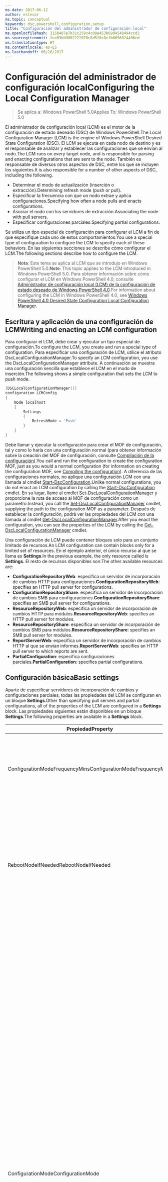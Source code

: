 ```yaml
---
ms.date: 2017-06-12
author: eslesar
ms.topic: conceptual
keywords: dsc,powershell,configuration,setup
title: "Configuración del administrador de configuración local"
ms.openlocfilehash: 315b487e7b31c259c4c08e453b69d4548494ccd2
ms.sourcegitcommit: fee03bb9802222078c8d5f6c8efb0698024406ed
ms.translationtype: HT
ms.contentlocale: es-ES
ms.lasthandoff: 06/26/2017
---
```

# <a name="configuring-the-local-configuration-manager"></a><span data-ttu-id="190e9-103">Configuración del administrador de configuración local</span><span class="sxs-lookup"><span data-stu-id="190e9-103">Configuring the Local Configuration Manager</span></span>

> <span data-ttu-id="190e9-104">Se aplica a: Windows PowerShell 5.0</span><span class="sxs-lookup"><span data-stu-id="190e9-104">Applies To: Windows PowerShell 5.0</span></span>

<span data-ttu-id="190e9-105">El administrador de configuración local (LCM) es el motor de la configuración de estado deseado (DSC) de Windows PowerShell.</span><span class="sxs-lookup"><span data-stu-id="190e9-105">The Local Configuration Manager (LCM) is the engine of Windows PowerShell Desired State Configuration (DSC).</span></span> <span data-ttu-id="190e9-106">El LCM se ejecuta en cada nodo de destino y es el responsable de analizar y establecer las configuraciones que se envían al nodo.</span><span class="sxs-lookup"><span data-stu-id="190e9-106">The LCM runs on every target node, and is responsible for parsing and enacting configurations that are sent to the node.</span></span> <span data-ttu-id="190e9-107">También es responsable de diversos otros aspectos de DSC, entre los que se incluyen los siguientes.</span><span class="sxs-lookup"><span data-stu-id="190e9-107">It is also responsible for a number of other aspects of DSC, including the following.</span></span>

* <span data-ttu-id="190e9-108">Determinar el modo de actualización (inserción o extracción).</span><span class="sxs-lookup"><span data-stu-id="190e9-108">Determining refresh mode (push or pull).</span></span>
* <span data-ttu-id="190e9-109">Especificar la frecuencia con que un nodo extrae y aplica configuraciones.</span><span class="sxs-lookup"><span data-stu-id="190e9-109">Specifying how often a node pulls and enacts configurations.</span></span>
* <span data-ttu-id="190e9-110">Asociar el nodo con los servidores de extracción.</span><span class="sxs-lookup"><span data-stu-id="190e9-110">Associating the node with pull servers.</span></span>
* <span data-ttu-id="190e9-111">Especificar configuraciones parciales.</span><span class="sxs-lookup"><span data-stu-id="190e9-111">Specifying partial configurations.</span></span>

<span data-ttu-id="190e9-112">Se utiliza un tipo especial de configuración para configurar el LCM a fin de que especifique cada uno de estos comportamientos.</span><span class="sxs-lookup"><span data-stu-id="190e9-112">You use a special type of configuration to configure the LCM to specify each of these behaviors.</span></span> <span data-ttu-id="190e9-113">En las siguientes secciones se describe cómo configurar el LCM.</span><span class="sxs-lookup"><span data-stu-id="190e9-113">The following sections describe how to configure the LCM.</span></span>

> <span data-ttu-id="190e9-114">**Nota**: Este tema se aplica al LCM que se introdujo en Windows PowerShell 5.0.</span><span class="sxs-lookup"><span data-stu-id="190e9-114">**Note**: This topic applies to the LCM introduced in Windows PowerShell 5.0.</span></span> <span data-ttu-id="190e9-115">Para obtener información sobre cómo configurar el LCM en Windows PowerShell 4.0, consulte [Administrador de configuración local (LCM) de la configuración de estado deseado de Windows PowerShell 4.0](metaconfig4.md).</span><span class="sxs-lookup"><span data-stu-id="190e9-115">For information about configuring the LCM in Windows PowerShell 4.0, see [Windows PowerShell 4.0 Desired State Configuration Local Configuration Manager](metaconfig4.md).</span></span>

## <a name="writing-and-enacting-an-lcm-configuration"></a><span data-ttu-id="190e9-116">Escritura y aplicación de una configuración de LCM</span><span class="sxs-lookup"><span data-stu-id="190e9-116">Writing and enacting an LCM configuration</span></span>

<span data-ttu-id="190e9-117">Para configurar el LCM, debe crear y ejecutar un tipo especial de configuración.</span><span class="sxs-lookup"><span data-stu-id="190e9-117">To configure the LCM, you create and run a special type of configuration.</span></span> <span data-ttu-id="190e9-118">Para especificar una configuración de LCM, utilice el atributo DscLocalConfigurationManager.</span><span class="sxs-lookup"><span data-stu-id="190e9-118">To specify an LCM configuration, you use the DscLocalConfigurationManager attribute.</span></span> <span data-ttu-id="190e9-119">A continuación se muestra una configuración sencilla que establece el LCM en el modo de inserción.</span><span class="sxs-lookup"><span data-stu-id="190e9-119">The following shows a simple configuration that sets the LCM to push mode.</span></span>

```powershell
[DSCLocalConfigurationManager()]
configuration LCMConfig
{
    Node localhost
    {
        Settings
        {
            RefreshMode = 'Push'
        }
    }
} 
```

<span data-ttu-id="190e9-120">Debe llamar y ejecutar la configuración para crear el MOF de configuración, tal y como lo haría con una configuración normal (para obtener información sobre la creación del MOF de configuración, consulte [Compilación de la configuración](configurations.md#compiling-the-configuration)).</span><span class="sxs-lookup"><span data-stu-id="190e9-120">You call and run the configuration to create the configuration MOF, just as you would a normal configuration (for information on creating the configuration MOF, see [Compiling the configuration](configurations.md#compiling-the-configuration)).</span></span> <span data-ttu-id="190e9-121">A diferencia de las configuraciones normales, no aplique una configuración LCM con una llamada al cmdlet [Start-DscConfiguration](https://technet.microsoft.com/en-us/library/dn521623.aspx).</span><span class="sxs-lookup"><span data-stu-id="190e9-121">Unlike normal configurations, you do not enact an LCM configuration by calling the [Start-DscConfiguration](https://technet.microsoft.com/en-us/library/dn521623.aspx) cmdlet.</span></span> <span data-ttu-id="190e9-122">En su lugar, llame al cmdlet [Set-DscLocalConfigurationManager](https://technet.microsoft.com/en-us/library/dn521621.aspx) y proporcione la ruta de acceso al MOF de configuración como un parámetro.</span><span class="sxs-lookup"><span data-stu-id="190e9-122">Instead, you call the [Set-DscLocalConfigurationManager](https://technet.microsoft.com/en-us/library/dn521621.aspx) cmdlet, supplying the path to the configuration MOF as a parameter.</span></span> <span data-ttu-id="190e9-123">Después de establecer la configuración, podrá ver las propiedades del LCM con una llamada al cmdlet [Get-DscLocalConfigurationManager](https://technet.microsoft.com/en-us/library/dn407378.aspx).</span><span class="sxs-lookup"><span data-stu-id="190e9-123">After you enact the configuration, you can see the properties of the LCM by calling the [Get-DscLocalConfigurationManager](https://technet.microsoft.com/en-us/library/dn407378.aspx) cmdlet.</span></span>

<span data-ttu-id="190e9-124">Una configuración de LCM puede contener bloques solo para un conjunto limitado de recursos.</span><span class="sxs-lookup"><span data-stu-id="190e9-124">An LCM configuration can contain blocks only for a limited set of resources.</span></span> <span data-ttu-id="190e9-125">En el ejemplo anterior, el único recurso al que se llama es **Settings**.</span><span class="sxs-lookup"><span data-stu-id="190e9-125">In the previous example, the only resource called is **Settings**.</span></span> <span data-ttu-id="190e9-126">El resto de recursos disponibles son:</span><span class="sxs-lookup"><span data-stu-id="190e9-126">The other available resources are:</span></span>

* <span data-ttu-id="190e9-127">**ConfigurationRepositoryWeb**: especifica un servidor de incorporación de cambios HTTP para configuraciones.</span><span class="sxs-lookup"><span data-stu-id="190e9-127">**ConfigurationRepositoryWeb**: specifies an HTTP pull server for configurations.</span></span> 
* <span data-ttu-id="190e9-128">**ConfigurationRepositoryShare**: especifica un servidor de incorporación de cambios SMB para configuraciones.</span><span class="sxs-lookup"><span data-stu-id="190e9-128">**ConfigurationRepositoryShare**: specifies an SMB pull server for configurations.</span></span>
* <span data-ttu-id="190e9-129">**ResourceRepositoryWeb**: especifica un servidor de incorporación de cambios HTTP para módulos.</span><span class="sxs-lookup"><span data-stu-id="190e9-129">**ResourceRepositoryWeb**: specifies an HTTP pull server for modules.</span></span>
* <span data-ttu-id="190e9-130">**ResourceRepositoryShare**: especifica un servidor de incorporación de cambios SMB para módulos.</span><span class="sxs-lookup"><span data-stu-id="190e9-130">**ResourceRepositoryShare**: specifies an SMB pull server for modules.</span></span>
* <span data-ttu-id="190e9-131">**ReportServerWeb**: especifica un servidor de incorporación de cambios HTTP al que se envían informes.</span><span class="sxs-lookup"><span data-stu-id="190e9-131">**ReportServerWeb**: specifies an HTTP pull server to which reports are sent.</span></span>
* <span data-ttu-id="190e9-132">**PartialConfiguration**: especifica configuraciones parciales.</span><span class="sxs-lookup"><span data-stu-id="190e9-132">**PartialConfiguration**: specifies partial configurations.</span></span>

## <a name="basic-settings"></a><span data-ttu-id="190e9-133">Configuración básica</span><span class="sxs-lookup"><span data-stu-id="190e9-133">Basic settings</span></span>

<span data-ttu-id="190e9-134">Aparte de especificar servidores de incorporación de cambios y configuraciones parciales, todas las propiedades del LCM se configuran en un bloque **Settings**.</span><span class="sxs-lookup"><span data-stu-id="190e9-134">Other than specifying pull servers and partial configurations, all of the properties of the LCM are configured in a **Settings** block.</span></span> <span data-ttu-id="190e9-135">Las propiedades siguientes están disponibles en un bloque **Settings**.</span><span class="sxs-lookup"><span data-stu-id="190e9-135">The following properties are available in a **Settings** block.</span></span>

|  <span data-ttu-id="190e9-136">Propiedad</span><span class="sxs-lookup"><span data-stu-id="190e9-136">Property</span></span>  |  <span data-ttu-id="190e9-137">Tipo</span><span class="sxs-lookup"><span data-stu-id="190e9-137">Type</span></span>  |  <span data-ttu-id="190e9-138">Descripción</span><span class="sxs-lookup"><span data-stu-id="190e9-138">Description</span></span>   | 
|----------- |------- |--------------- | 
| <span data-ttu-id="190e9-139">ConfigurationModeFrequencyMins</span><span class="sxs-lookup"><span data-stu-id="190e9-139">ConfigurationModeFrequencyMins</span></span>| <span data-ttu-id="190e9-140">UInt32</span><span class="sxs-lookup"><span data-stu-id="190e9-140">UInt32</span></span>| <span data-ttu-id="190e9-141">La frecuencia, en minutos, con que se comprueba y aplica la configuración actual.</span><span class="sxs-lookup"><span data-stu-id="190e9-141">How often, in minutes, the current configuration is checked and applied.</span></span> <span data-ttu-id="190e9-142">Esta propiedad se omite si la propiedad ConfigurationMode se establece en ApplyOnly.</span><span class="sxs-lookup"><span data-stu-id="190e9-142">This property is ignored if the ConfigurationMode property is set to ApplyOnly.</span></span> <span data-ttu-id="190e9-143">El valor predeterminado es 15.</span><span class="sxs-lookup"><span data-stu-id="190e9-143">The default value is 15.</span></span>| 
| <span data-ttu-id="190e9-144">RebootNodeIfNeeded</span><span class="sxs-lookup"><span data-stu-id="190e9-144">RebootNodeIfNeeded</span></span>| <span data-ttu-id="190e9-145">bool</span><span class="sxs-lookup"><span data-stu-id="190e9-145">bool</span></span>| <span data-ttu-id="190e9-146">Establezca esta propiedad en __$true__ para reiniciar automáticamente el nodo después de aplicar una configuración que requiera un reinicio.</span><span class="sxs-lookup"><span data-stu-id="190e9-146">Set this to __$true__ to automatically reboot the node after a configuration that requires reboot is applied.</span></span> <span data-ttu-id="190e9-147">De lo contrario, tendrá que reiniciar manualmente el nodo de configuración que lo requiera.</span><span class="sxs-lookup"><span data-stu-id="190e9-147">Otherwise, you will have to manually reboot the node for any configuration that requires it.</span></span> <span data-ttu-id="190e9-148">El valor predeterminado es __$false__.</span><span class="sxs-lookup"><span data-stu-id="190e9-148">The default value is __$false__.</span></span>| 
| <span data-ttu-id="190e9-149">ConfigurationMode</span><span class="sxs-lookup"><span data-stu-id="190e9-149">ConfigurationMode</span></span>| <span data-ttu-id="190e9-150">cadena</span><span class="sxs-lookup"><span data-stu-id="190e9-150">string</span></span> | <span data-ttu-id="190e9-151">Especifica la forma en que el LCM aplica realmente la configuración a los nodos de destino.</span><span class="sxs-lookup"><span data-stu-id="190e9-151">Specifies how the LCM actually applies the configuration to the target nodes.</span></span> <span data-ttu-id="190e9-152">Los valores posibles son __"ApplyOnly"__, __"ApplyandMonitior"__ y __"ApplyandAutoCorrect"__.</span><span class="sxs-lookup"><span data-stu-id="190e9-152">Possible values are __"ApplyOnly"__,__"ApplyandMonitior"__, and __"ApplyandAutoCorrect"__.</span></span> <ul><li><span data-ttu-id="190e9-153">__"ApplyOnly"__: DSC aplica la configuración y no hace nada más, a menos que se inserte una nueva configuración en el nodo de destino o se extraiga una nueva configuración de un servidor.</span><span class="sxs-lookup"><span data-stu-id="190e9-153">__ApplyOnly__: DSC applies the configuration and does nothing further unless a new configuration is pushed to the target node or when a new configuration is pulled from a server.</span></span> <span data-ttu-id="190e9-154">Después de la aplicación inicial de una nueva configuración, DSC no comprueba si hay un desplazamiento con respecto a un estado configurado previamente.</span><span class="sxs-lookup"><span data-stu-id="190e9-154">After initial application of a new configuration, DSC does not check for drift from a previously configured state.</span></span> <span data-ttu-id="190e9-155">Tenga en cuenta que DSC intentará aplicar la configuración hasta que lo consiga antes de que __ApplyOnly__ surta efecto.</span><span class="sxs-lookup"><span data-stu-id="190e9-155">Note that DSC will attempt to apply the configuration until it is successful before __ApplyOnly__ takes effect.</span></span> </li><li> <span data-ttu-id="190e9-156">__ApplyAndMonitor__: este es el valor predeterminado.</span><span class="sxs-lookup"><span data-stu-id="190e9-156">__ApplyAndMonitor__: This is the default value.</span></span> <span data-ttu-id="190e9-157">El LCM aplica las nuevas configuraciones.</span><span class="sxs-lookup"><span data-stu-id="190e9-157">The LCM applies any new configurations.</span></span> <span data-ttu-id="190e9-158">Después de la aplicación inicial de una nueva configuración, si el nodo de destino se desplaza del estado deseado, DSC notifica la discrepancia en los registros.</span><span class="sxs-lookup"><span data-stu-id="190e9-158">After initial application of a new configuration, if the target node drifts from the desired state, DSC reports the discrepancy in logs.</span></span> <span data-ttu-id="190e9-159">Tenga en cuenta que DSC intentará aplicar la configuración hasta que lo consiga antes de que __ApplyAndMonitor__ surta efecto.</span><span class="sxs-lookup"><span data-stu-id="190e9-159">Note that DSC will attempt to apply the configuration until it is successful before __ApplyAndMonitor__ takes effect.</span></span></li><li><span data-ttu-id="190e9-160">__ApplyAndAutoCorrect__: DSC aplica cualquier configuración nueva.</span><span class="sxs-lookup"><span data-stu-id="190e9-160">__ApplyAndAutoCorrect__: DSC applies any new configurations.</span></span> <span data-ttu-id="190e9-161">Después de la aplicación inicial de una nueva configuración, si el nodo de destino se desplaza del estado deseado, DSC notifica la discrepancia en los registros y después vuelve a aplicar la configuración actual.</span><span class="sxs-lookup"><span data-stu-id="190e9-161">After initial application of a new configuration, if the target node drifts from the desired state, DSC reports the discrepancy in logs, and then re-applies the current configuration.</span></span></li></ul>| 
| <span data-ttu-id="190e9-162">ActionAfterReboot</span><span class="sxs-lookup"><span data-stu-id="190e9-162">ActionAfterReboot</span></span>| <span data-ttu-id="190e9-163">cadena</span><span class="sxs-lookup"><span data-stu-id="190e9-163">string</span></span>| <span data-ttu-id="190e9-164">Especifica lo que ocurre tras un reinicio durante la aplicación de una configuración.</span><span class="sxs-lookup"><span data-stu-id="190e9-164">Specifies what happens after a reboot during the application of a configuration.</span></span> <span data-ttu-id="190e9-165">Los valores posibles son __"ContinueConfiguration"__ y __"StopConfiguration"__.</span><span class="sxs-lookup"><span data-stu-id="190e9-165">The possible values are __"ContinueConfiguration"__ and __"StopConfiguration"__.</span></span> <ul><li> <span data-ttu-id="190e9-166">__ContinueConfiguration__: continúe aplicando la configuración actual después de reiniciar el equipo.</span><span class="sxs-lookup"><span data-stu-id="190e9-166">__ContinueConfiguration__: Continue applying the current configuration after machine reboot.</span></span> <span data-ttu-id="190e9-167">Este es el valor predeterminado.</span><span class="sxs-lookup"><span data-stu-id="190e9-167">This is the default falue</span></span></li><li><span data-ttu-id="190e9-168">__StopConfiguration__: detenga la configuración actual después de reiniciar el equipo.</span><span class="sxs-lookup"><span data-stu-id="190e9-168">__StopConfiguration__: Stop the current configuration after machine reboot.</span></span></li></ul>| 
| <span data-ttu-id="190e9-169">RefreshMode</span><span class="sxs-lookup"><span data-stu-id="190e9-169">RefreshMode</span></span>| <span data-ttu-id="190e9-170">cadena</span><span class="sxs-lookup"><span data-stu-id="190e9-170">string</span></span>| <span data-ttu-id="190e9-171">Especifica cómo obtiene el LCM las configuraciones.</span><span class="sxs-lookup"><span data-stu-id="190e9-171">Specifies how the LCM gets configurations.</span></span> <span data-ttu-id="190e9-172">Los valores posibles son __"Disabled"__, __"Push"__ y __"Pull"__.</span><span class="sxs-lookup"><span data-stu-id="190e9-172">The possible values are __"Disabled"__, __"Push"__, and __"Pull"__.</span></span> <ul><li><span data-ttu-id="190e9-173">__Disabled__: las configuraciones DSC se deshabilitan para este nodo.</span><span class="sxs-lookup"><span data-stu-id="190e9-173">__Disabled__: DSC configurations are disabled for this node.</span></span></li><li> <span data-ttu-id="190e9-174">__Push__: las configuraciones se inician con una llamada al cmdlet [Start-DscConfiguration](https://technet.microsoft.com/en-us/library/dn521623.aspx).</span><span class="sxs-lookup"><span data-stu-id="190e9-174">__Push__: Configurations are initiated by calling the [Start-DscConfiguration](https://technet.microsoft.com/en-us/library/dn521623.aspx) cmdlet.</span></span> <span data-ttu-id="190e9-175">La configuración se aplica inmediatamente al nodo.</span><span class="sxs-lookup"><span data-stu-id="190e9-175">The configuration is applied immediately to the node.</span></span> <span data-ttu-id="190e9-176">Este es el valor predeterminado.</span><span class="sxs-lookup"><span data-stu-id="190e9-176">This is the default value.</span></span></li><li><span data-ttu-id="190e9-177">__Pull:__ el nodo se configura para comprobar con regularidad si existen configuraciones en un servidor de incorporación de cambios.</span><span class="sxs-lookup"><span data-stu-id="190e9-177">__Pull:__ The node is configured to regularly check for configurations from a pull server.</span></span> <span data-ttu-id="190e9-178">Si esta propiedad se establece en __Pull__, se debe especificar un servidor de extracción en un bloque __ConfigurationRepositoryWeb__ o __ConfigurationRepositoryShare__.</span><span class="sxs-lookup"><span data-stu-id="190e9-178">If this property is set to __Pull__, you must specify a pull server in a __ConfigurationRepositoryWeb__ or __ConfigurationRepositoryShare__ block.</span></span> <span data-ttu-id="190e9-179">Para más información sobre los servidores de incorporación de cambios, consulte [Configuración de un servidor de incorporación de cambios de DSC](pullServer.md).</span><span class="sxs-lookup"><span data-stu-id="190e9-179">For more information about pull servers, see [Setting up a DSC pull server](pullServer.md).</span></span></li></ul>|  
| <span data-ttu-id="190e9-180">CertificateID</span><span class="sxs-lookup"><span data-stu-id="190e9-180">CertificateID</span></span>| <span data-ttu-id="190e9-181">cadena</span><span class="sxs-lookup"><span data-stu-id="190e9-181">string</span></span>| <span data-ttu-id="190e9-182">La huella digital de un certificado usado para proteger las credenciales que se han pasado en una configuración.</span><span class="sxs-lookup"><span data-stu-id="190e9-182">The thumbprint of a certificate used to secure credentials passed in a configuration.</span></span> <span data-ttu-id="190e9-183">Para más información, consulte [Want to secure credentials in Windows PowerShell Desired State Configuration?](http://blogs.msdn.com/b/powershell/archive/2014/01/31/want-to-secure-credentials-in-windows-powershell-desired-state-configuration.aspx) (¿Quiere proteger las credenciales de configuración de estado deseado de Windows PowerShell?).</span><span class="sxs-lookup"><span data-stu-id="190e9-183">For more information see [Want to secure credentials in Windows PowerShell Desired State Configuration](http://blogs.msdn.com/b/powershell/archive/2014/01/31/want-to-secure-credentials-in-windows-powershell-desired-state-configuration.aspx)?.</span></span>| 
| <span data-ttu-id="190e9-184">ConfigurationID</span><span class="sxs-lookup"><span data-stu-id="190e9-184">ConfigurationID</span></span>| <span data-ttu-id="190e9-185">cadena</span><span class="sxs-lookup"><span data-stu-id="190e9-185">string</span></span>| <span data-ttu-id="190e9-186">Un GUID que identifica el archivo de configuración que se obtendrá de un servidor de extracción en el modo de extracción.</span><span class="sxs-lookup"><span data-stu-id="190e9-186">A GUID that identifies the configuration file to get from a pull server in pull mode.</span></span> <span data-ttu-id="190e9-187">El nodo extraerá las configuraciones del servidor de extracción si el nombre del MOF de configuración es ConfigurationID.mof.</span><span class="sxs-lookup"><span data-stu-id="190e9-187">The node will pull configurations on the pull server if the name of the configuration MOF is named ConfigurationID.mof.</span></span><br> <span data-ttu-id="190e9-188">__Nota:__ Si establece esta propiedad, el registro del nodo con un servidor de extracción mediante __RegistrationKey__ no funcionará.</span><span class="sxs-lookup"><span data-stu-id="190e9-188">__Note:__ If you set this property, registering the node with a pull server by using __RegistrationKey__ does not work.</span></span> <span data-ttu-id="190e9-189">Para más información, consulte [Configuración de un cliente de incorporación de cambios con nombres de configuración](pullClientConfigNames.md).</span><span class="sxs-lookup"><span data-stu-id="190e9-189">For more information, see [Setting up a pull client with configuration names](pullClientConfigNames.md).</span></span>| 
| <span data-ttu-id="190e9-190">RefreshFrequencyMins</span><span class="sxs-lookup"><span data-stu-id="190e9-190">RefreshFrequencyMins</span></span>| <span data-ttu-id="190e9-191">Uint32</span><span class="sxs-lookup"><span data-stu-id="190e9-191">Uint32</span></span>| <span data-ttu-id="190e9-192">El intervalo de tiempo, en minutos, que emplea el LCM para comprobar un servidor de extracción en busca de configuraciones actualizadas.</span><span class="sxs-lookup"><span data-stu-id="190e9-192">The time interval, in minutes, at which the LCM checks a pull server to get updated configurations.</span></span> <span data-ttu-id="190e9-193">Este valor se omite si el LCM no está configurado en el modo de extracción.</span><span class="sxs-lookup"><span data-stu-id="190e9-193">This value is ignored if the LCM is not configured in pull mode.</span></span> <span data-ttu-id="190e9-194">El valor predeterminado es 30.</span><span class="sxs-lookup"><span data-stu-id="190e9-194">The default value is 30.</span></span>| 
| <span data-ttu-id="190e9-195">AllowModuleOverwrite</span><span class="sxs-lookup"><span data-stu-id="190e9-195">AllowModuleOverwrite</span></span>| <span data-ttu-id="190e9-196">bool</span><span class="sxs-lookup"><span data-stu-id="190e9-196">bool</span></span>| <span data-ttu-id="190e9-197">__$TRUE__ si se permite que las nuevas configuraciones descargadas desde el servidor de configuración sobrescriban las antiguas en el nodo de destino.</span><span class="sxs-lookup"><span data-stu-id="190e9-197">__$TRUE__ if new configurations downloaded from the configuration server are allowed to overwrite the old ones on the target node.</span></span> <span data-ttu-id="190e9-198">En caso contrario, $FALSE.</span><span class="sxs-lookup"><span data-stu-id="190e9-198">Otherwise, $FALSE.</span></span>| 
| <span data-ttu-id="190e9-199">DebugMode</span><span class="sxs-lookup"><span data-stu-id="190e9-199">DebugMode</span></span>| <span data-ttu-id="190e9-200">cadena</span><span class="sxs-lookup"><span data-stu-id="190e9-200">string</span></span>| <span data-ttu-id="190e9-201">Los valores posibles son __None__, __ForceModuleImport__ y __All__.</span><span class="sxs-lookup"><span data-stu-id="190e9-201">Possible values are __None__, __ForceModuleImport__, and __All__.</span></span> <ul><li><span data-ttu-id="190e9-202">Establézcala en __None__ para utilizar los recursos almacenados en caché.</span><span class="sxs-lookup"><span data-stu-id="190e9-202">Set to __None__ to use cached resources.</span></span> <span data-ttu-id="190e9-203">Este es el valor predeterminado y debe utilizarse en escenarios de producción.</span><span class="sxs-lookup"><span data-stu-id="190e9-203">This is the default and should be used in production scenarios.</span></span></li><li><span data-ttu-id="190e9-204">Si se establece en __ForceModuleImport__, provocará que el LCM vuelva a cargar los módulos de recursos de DSC, incluso aunque se hayan cargado y almacenado en caché previamente.</span><span class="sxs-lookup"><span data-stu-id="190e9-204">Setting to __ForceModuleImport__, causes the LCM to reload any DSC resource modules, even if they have been previously loaded and cached.</span></span> <span data-ttu-id="190e9-205">Esto afecta al rendimiento de las operaciones de DSC, ya que cada módulo se recarga cuando se usa.</span><span class="sxs-lookup"><span data-stu-id="190e9-205">This impacts the performance of DSC operations as each module is reloaded on use.</span></span> <span data-ttu-id="190e9-206">Normalmente, este valor se usaría durante la depuración de un recurso.</span><span class="sxs-lookup"><span data-stu-id="190e9-206">Typically you would use this value while debugging a resource</span></span></li><li><span data-ttu-id="190e9-207">En esta versión, __All__  es lo mismo que __ForceModuleImport__.</span><span class="sxs-lookup"><span data-stu-id="190e9-207">In this release, __All__ is same as __ForceModuleImport__</span></span></li></ul> |
| <span data-ttu-id="190e9-208">ConfigurationDownloadManagers</span><span class="sxs-lookup"><span data-stu-id="190e9-208">ConfigurationDownloadManagers</span></span>| <span data-ttu-id="190e9-209">CimInstance[]</span><span class="sxs-lookup"><span data-stu-id="190e9-209">CimInstance[]</span></span>| <span data-ttu-id="190e9-210">Obsoleto.</span><span class="sxs-lookup"><span data-stu-id="190e9-210">Obsolete.</span></span> <span data-ttu-id="190e9-211">Utilice bloques __ConfigurationRepositoryWeb__ y __ConfigurationRepositoryShare__ para definir servidores de incorporación de cambios de configuración.</span><span class="sxs-lookup"><span data-stu-id="190e9-211">Use __ConfigurationRepositoryWeb__ and __ConfigurationRepositoryShare__ blocks to define configuration pull servers.</span></span>| 
| <span data-ttu-id="190e9-212">ResourceModuleManagers</span><span class="sxs-lookup"><span data-stu-id="190e9-212">ResourceModuleManagers</span></span>| <span data-ttu-id="190e9-213">CimInstance[]</span><span class="sxs-lookup"><span data-stu-id="190e9-213">CimInstance[]</span></span>| <span data-ttu-id="190e9-214">Obsoleto.</span><span class="sxs-lookup"><span data-stu-id="190e9-214">Obsolete.</span></span> <span data-ttu-id="190e9-215">Utilice bloques __ResourceRepositoryWeb__ y __ResourceRepositoryShare__ para definir servidores de incorporación de cambios de recursos.</span><span class="sxs-lookup"><span data-stu-id="190e9-215">Use __ResourceRepositoryWeb__ and __ResourceRepositoryShare__ blocks to define resource pull servers.</span></span>| 
| <span data-ttu-id="190e9-216">ReportManagers</span><span class="sxs-lookup"><span data-stu-id="190e9-216">ReportManagers</span></span>| <span data-ttu-id="190e9-217">CimInstance[]</span><span class="sxs-lookup"><span data-stu-id="190e9-217">CimInstance[]</span></span>| <span data-ttu-id="190e9-218">Obsoleto.</span><span class="sxs-lookup"><span data-stu-id="190e9-218">Obsolete.</span></span> <span data-ttu-id="190e9-219">Utilice bloques __ReportServerWeb__ para definir servidores de incorporación de cambios de informes.</span><span class="sxs-lookup"><span data-stu-id="190e9-219">Use __ReportServerWeb__ blocks to define report pull servers.</span></span>| 
| <span data-ttu-id="190e9-220">PartialConfigurations</span><span class="sxs-lookup"><span data-stu-id="190e9-220">PartialConfigurations</span></span>| <span data-ttu-id="190e9-221">CimInstance</span><span class="sxs-lookup"><span data-stu-id="190e9-221">CimInstance</span></span>| <span data-ttu-id="190e9-222">Sin implementar.</span><span class="sxs-lookup"><span data-stu-id="190e9-222">Not implemented.</span></span> <span data-ttu-id="190e9-223">No usar.</span><span class="sxs-lookup"><span data-stu-id="190e9-223">Do not use.</span></span>| 
| <span data-ttu-id="190e9-224">StatusRetentionTimeInDays</span><span class="sxs-lookup"><span data-stu-id="190e9-224">StatusRetentionTimeInDays</span></span> | <span data-ttu-id="190e9-225">UInt32</span><span class="sxs-lookup"><span data-stu-id="190e9-225">UInt32</span></span>| <span data-ttu-id="190e9-226">El número de días que el LCM mantiene el estado de la configuración actual.</span><span class="sxs-lookup"><span data-stu-id="190e9-226">The number of days the LCM keeps the status of the current configuration.</span></span>| 

## <a name="pull-servers"></a><span data-ttu-id="190e9-227">Servidores de extracción</span><span class="sxs-lookup"><span data-stu-id="190e9-227">Pull servers</span></span>

<span data-ttu-id="190e9-228">Un servidor de extracción es un servicio web OData o un recurso compartido SMB que se utiliza como una ubicación central para archivos de DSC.</span><span class="sxs-lookup"><span data-stu-id="190e9-228">A pull server is either an OData web service or an SMB share that is used as a central location for DSC files.</span></span> <span data-ttu-id="190e9-229">La configuración de LCM admite la definición de los siguientes tipos de servidores de extracción:</span><span class="sxs-lookup"><span data-stu-id="190e9-229">LCM configuration supports defining the following types of pull servers:</span></span>

* <span data-ttu-id="190e9-230">**Servidor de configuración**: un repositorio para las configuraciones DSC.</span><span class="sxs-lookup"><span data-stu-id="190e9-230">**Configuration server**: A repository for DSC configurations.</span></span> <span data-ttu-id="190e9-231">Defina servidores de configuración mediante el uso de bloques **ConfigurationRepositoryWeb** (para servidores basados en web) y **ConfigurationRepositoryShare** (para servidores basados en SMB).</span><span class="sxs-lookup"><span data-stu-id="190e9-231">Define configuration servers by using **ConfigurationRepositoryWeb** (for web-based servers) and **ConfigurationRepositoryShare** (for SMB-based servers) blocks.</span></span>
* <span data-ttu-id="190e9-232">Servidor de recursos: un repositorio para recursos de DSC, empaquetado como módulos de PowerShell.</span><span class="sxs-lookup"><span data-stu-id="190e9-232">Resource server—A repository for DSC resources, packaged as PowerShell modules.</span></span> <span data-ttu-id="190e9-233">Defina servidores de recursos mediante el uso de bloques **ResourceRepositoryWeb** (para servidores basados en web) y **ResourceRepositoryShare** (para servidores basados en SMB).</span><span class="sxs-lookup"><span data-stu-id="190e9-233">Define resource servers by using **ResourceRepositoryWeb** (for web-based servers) and **ResourceRepositoryShare** (for SMB-based servers) blocks.</span></span>
* <span data-ttu-id="190e9-234">Servidor de informes: un servicio al que DSC envía datos de informes.</span><span class="sxs-lookup"><span data-stu-id="190e9-234">Report server—A service that DSC sends report data to.</span></span> <span data-ttu-id="190e9-235">Defina servidores de informes mediante bloques **ReportServerWeb**.</span><span class="sxs-lookup"><span data-stu-id="190e9-235">Define report servers by using **ReportServerWeb** blocks.</span></span> <span data-ttu-id="190e9-236">Un servidor de informes debe ser un servicio web.</span><span class="sxs-lookup"><span data-stu-id="190e9-236">A report server must be a web service.</span></span>

<span data-ttu-id="190e9-237">Para obtener más información sobre la configuración y utilización de servidores de incorporación de cambios, consulte [Configuración de un servidor de incorporación de cambios de DSC](pullServer.md).</span><span class="sxs-lookup"><span data-stu-id="190e9-237">For information about setting up and using pull servers, see [Setting up a DSC pull server](pullServer.md).</span></span>

## <a name="configuration-server-blocks"></a><span data-ttu-id="190e9-238">Bloques del servidor de configuración</span><span class="sxs-lookup"><span data-stu-id="190e9-238">Configuration server blocks</span></span>

<span data-ttu-id="190e9-239">Para definir un servidor de configuración basado en web, cree un bloque **ConfigurationRepositoryWeb**.</span><span class="sxs-lookup"><span data-stu-id="190e9-239">To define a web-based configuration server, you create a **ConfigurationRepositoryWeb** block.</span></span> <span data-ttu-id="190e9-240">Un bloque **ConfigurationRepositoryWeb** define las siguientes propiedades.</span><span class="sxs-lookup"><span data-stu-id="190e9-240">A **ConfigurationRepositoryWeb** defines the following properties.</span></span>

|<span data-ttu-id="190e9-241">Propiedad</span><span class="sxs-lookup"><span data-stu-id="190e9-241">Property</span></span>|<span data-ttu-id="190e9-242">Tipo</span><span class="sxs-lookup"><span data-stu-id="190e9-242">Type</span></span>|<span data-ttu-id="190e9-243">Descripción</span><span class="sxs-lookup"><span data-stu-id="190e9-243">Description</span></span>|
|---|---|---| 
|<span data-ttu-id="190e9-244">AllowUnsecureConnection</span><span class="sxs-lookup"><span data-stu-id="190e9-244">AllowUnsecureConnection</span></span>|<span data-ttu-id="190e9-245">bool</span><span class="sxs-lookup"><span data-stu-id="190e9-245">bool</span></span>|<span data-ttu-id="190e9-246">Establézcala en **$TRUE** para permitir conexiones desde el nodo al servidor sin autenticación.</span><span class="sxs-lookup"><span data-stu-id="190e9-246">Set to **$TRUE** to allow connections from the node to the server without authentication.</span></span> <span data-ttu-id="190e9-247">Establézcala en **$FALSE** para que se requiera autenticación.</span><span class="sxs-lookup"><span data-stu-id="190e9-247">Set to **$FALSE** to require authentication.</span></span>|
|<span data-ttu-id="190e9-248">CertificateID</span><span class="sxs-lookup"><span data-stu-id="190e9-248">CertificateID</span></span>|<span data-ttu-id="190e9-249">cadena</span><span class="sxs-lookup"><span data-stu-id="190e9-249">string</span></span>|<span data-ttu-id="190e9-250">La huella digital de un certificado usado para autenticar el servidor.</span><span class="sxs-lookup"><span data-stu-id="190e9-250">The thumbprint of a certificate used to authenticate to the server.</span></span>|
|<span data-ttu-id="190e9-251">ConfigurationNames</span><span class="sxs-lookup"><span data-stu-id="190e9-251">ConfigurationNames</span></span>|<span data-ttu-id="190e9-252">String[]</span><span class="sxs-lookup"><span data-stu-id="190e9-252">String[]</span></span>|<span data-ttu-id="190e9-253">Una matriz de nombres de configuraciones que el nodo de destino extraerá.</span><span class="sxs-lookup"><span data-stu-id="190e9-253">An array of names of configurations to be pulled by the target node.</span></span> <span data-ttu-id="190e9-254">Solo se utilizan si el nodo se registra con el servidor de incorporación de cambios mediante un elemento **RegistrationKey**.</span><span class="sxs-lookup"><span data-stu-id="190e9-254">These are used only if the node is registered with the pull server by using a **RegistrationKey**.</span></span> <span data-ttu-id="190e9-255">Para más información, consulte [Configuración de un cliente de incorporación de cambios con nombres de configuración](pullClientConfigNames.md).</span><span class="sxs-lookup"><span data-stu-id="190e9-255">For more information, see [Setting up a pull client with configuration names](pullClientConfigNames.md).</span></span>|
|<span data-ttu-id="190e9-256">RegistrationKey</span><span class="sxs-lookup"><span data-stu-id="190e9-256">RegistrationKey</span></span>|<span data-ttu-id="190e9-257">cadena</span><span class="sxs-lookup"><span data-stu-id="190e9-257">string</span></span>|<span data-ttu-id="190e9-258">Un GUID que registra el nodo con el servidor de extracción.</span><span class="sxs-lookup"><span data-stu-id="190e9-258">A GUID that registers the node with the pull server.</span></span> <span data-ttu-id="190e9-259">Para más información, consulte [Configuración de un cliente de extracción con nombres de configuración](pullClientConfigNames.md).</span><span class="sxs-lookup"><span data-stu-id="190e9-259">For more information, see [Setting up a pull client with configuration names](pullClientConfigNames.md).</span></span>|
|<span data-ttu-id="190e9-260">ServerURL</span><span class="sxs-lookup"><span data-stu-id="190e9-260">ServerURL</span></span>|<span data-ttu-id="190e9-261">cadena</span><span class="sxs-lookup"><span data-stu-id="190e9-261">string</span></span>|<span data-ttu-id="190e9-262">La dirección URL del servidor de configuración.</span><span class="sxs-lookup"><span data-stu-id="190e9-262">The URL of the configuration server.</span></span>|

<span data-ttu-id="190e9-263">Para definir un servidor de configuración basado en SMB, cree un bloque **ConfigurationRepositoryShare**.</span><span class="sxs-lookup"><span data-stu-id="190e9-263">To define an SMB-based configuration server, you create a **ConfigurationRepositoryShare** block.</span></span> <span data-ttu-id="190e9-264">Un bloque **ConfigurationRepositoryShare** define las siguientes propiedades.</span><span class="sxs-lookup"><span data-stu-id="190e9-264">A **ConfigurationRepositoryShare** defines the following properties.</span></span>

|<span data-ttu-id="190e9-265">Propiedad</span><span class="sxs-lookup"><span data-stu-id="190e9-265">Property</span></span>|<span data-ttu-id="190e9-266">Tipo</span><span class="sxs-lookup"><span data-stu-id="190e9-266">Type</span></span>|<span data-ttu-id="190e9-267">Descripción</span><span class="sxs-lookup"><span data-stu-id="190e9-267">Description</span></span>|
|---|---|---|
|<span data-ttu-id="190e9-268">Credential</span><span class="sxs-lookup"><span data-stu-id="190e9-268">Credential</span></span>|<span data-ttu-id="190e9-269">MSFT_Credential</span><span class="sxs-lookup"><span data-stu-id="190e9-269">MSFT_Credential</span></span>|<span data-ttu-id="190e9-270">La credencial usada para autenticarse en el recurso compartido SMB.</span><span class="sxs-lookup"><span data-stu-id="190e9-270">The credential used to authenticate to the SMB share.</span></span>|
|<span data-ttu-id="190e9-271">SourcePath</span><span class="sxs-lookup"><span data-stu-id="190e9-271">SourcePath</span></span>|<span data-ttu-id="190e9-272">cadena</span><span class="sxs-lookup"><span data-stu-id="190e9-272">string</span></span>|<span data-ttu-id="190e9-273">La ruta de acceso del recurso compartido SMB.</span><span class="sxs-lookup"><span data-stu-id="190e9-273">The path of the SMB share.</span></span>|

## <a name="resource-server-blocks"></a><span data-ttu-id="190e9-274">Bloques del servidor de recursos</span><span class="sxs-lookup"><span data-stu-id="190e9-274">Resource server blocks</span></span>

<span data-ttu-id="190e9-275">Para definir un servidor de recursos basado en web, cree un bloque **ResourceRepositoryWeb**.</span><span class="sxs-lookup"><span data-stu-id="190e9-275">To define a web-based resource server, you create a **ResourceRepositoryWeb** block.</span></span> <span data-ttu-id="190e9-276">Un bloque **ResourceRepositoryWeb** define las siguientes propiedades.</span><span class="sxs-lookup"><span data-stu-id="190e9-276">A **ResourceRepositoryWeb** defines the following properties.</span></span>

|<span data-ttu-id="190e9-277">Propiedad</span><span class="sxs-lookup"><span data-stu-id="190e9-277">Property</span></span>|<span data-ttu-id="190e9-278">Tipo</span><span class="sxs-lookup"><span data-stu-id="190e9-278">Type</span></span>|<span data-ttu-id="190e9-279">Descripción</span><span class="sxs-lookup"><span data-stu-id="190e9-279">Description</span></span>|
|---|---|---|
|<span data-ttu-id="190e9-280">AllowUnsecureConnection</span><span class="sxs-lookup"><span data-stu-id="190e9-280">AllowUnsecureConnection</span></span>|<span data-ttu-id="190e9-281">bool</span><span class="sxs-lookup"><span data-stu-id="190e9-281">bool</span></span>|<span data-ttu-id="190e9-282">Establézcala en **$TRUE** para permitir conexiones desde el nodo al servidor sin autenticación.</span><span class="sxs-lookup"><span data-stu-id="190e9-282">Set to **$TRUE** to allow connections from the node to the server without authentication.</span></span> <span data-ttu-id="190e9-283">Establézcala en **$FALSE** para que se requiera autenticación.</span><span class="sxs-lookup"><span data-stu-id="190e9-283">Set to **$FALSE** to require authentication.</span></span>|
|<span data-ttu-id="190e9-284">CertificateID</span><span class="sxs-lookup"><span data-stu-id="190e9-284">CertificateID</span></span>|<span data-ttu-id="190e9-285">cadena</span><span class="sxs-lookup"><span data-stu-id="190e9-285">string</span></span>|<span data-ttu-id="190e9-286">La huella digital de un certificado usado para autenticar el servidor.</span><span class="sxs-lookup"><span data-stu-id="190e9-286">The thumbprint of a certificate used to authenticate to the server.</span></span>|
|<span data-ttu-id="190e9-287">RegistrationKey</span><span class="sxs-lookup"><span data-stu-id="190e9-287">RegistrationKey</span></span>|<span data-ttu-id="190e9-288">cadena</span><span class="sxs-lookup"><span data-stu-id="190e9-288">string</span></span>|<span data-ttu-id="190e9-289">Un GUID que identifica el nodo para el servidor de extracción.</span><span class="sxs-lookup"><span data-stu-id="190e9-289">A GUID that identifies the node to the pull server.</span></span> <span data-ttu-id="190e9-290">Para más información, consulte Cómo registrar un nodo con un servidor de extracción de DSC.</span><span class="sxs-lookup"><span data-stu-id="190e9-290">For more information, see How to register a node with a DSC pull server.</span></span>|
|<span data-ttu-id="190e9-291">ServerURL</span><span class="sxs-lookup"><span data-stu-id="190e9-291">ServerURL</span></span>|<span data-ttu-id="190e9-292">cadena</span><span class="sxs-lookup"><span data-stu-id="190e9-292">string</span></span>|<span data-ttu-id="190e9-293">La dirección URL del servidor de configuración.</span><span class="sxs-lookup"><span data-stu-id="190e9-293">The URL of the configuration server.</span></span>|
 
<span data-ttu-id="190e9-294">Para definir un servidor de recursos basado en SMB, cree un bloque **ResourceRepositoryShare**.</span><span class="sxs-lookup"><span data-stu-id="190e9-294">To define an SMB-based resource server, you create a **ResourceRepositoryShare** block.</span></span> <span data-ttu-id="190e9-295">**ResourceRepositoryShare** define las siguientes propiedades.</span><span class="sxs-lookup"><span data-stu-id="190e9-295">**ResourceRepositoryShare** defines the following properties.</span></span>

|<span data-ttu-id="190e9-296">Propiedad</span><span class="sxs-lookup"><span data-stu-id="190e9-296">Property</span></span>|<span data-ttu-id="190e9-297">Tipo</span><span class="sxs-lookup"><span data-stu-id="190e9-297">Type</span></span>|<span data-ttu-id="190e9-298">Descripción</span><span class="sxs-lookup"><span data-stu-id="190e9-298">Description</span></span>|
|---|---|---|
|<span data-ttu-id="190e9-299">Credential</span><span class="sxs-lookup"><span data-stu-id="190e9-299">Credential</span></span>|<span data-ttu-id="190e9-300">MSFT_Credential</span><span class="sxs-lookup"><span data-stu-id="190e9-300">MSFT_Credential</span></span>|<span data-ttu-id="190e9-301">La credencial usada para autenticarse en el recurso compartido SMB.</span><span class="sxs-lookup"><span data-stu-id="190e9-301">The credential used to authenticate to the SMB share.</span></span> <span data-ttu-id="190e9-302">Para obtener un ejemplo de transferencia de credenciales, consulte [Configuración de un servidor de incorporación de cambios SMB de DSC](pullServerSMB.md)</span><span class="sxs-lookup"><span data-stu-id="190e9-302">For an example of passing credentials, see [Setting up a DSC SMB pull server](pullServerSMB.md)</span></span>|
|<span data-ttu-id="190e9-303">SourcePath</span><span class="sxs-lookup"><span data-stu-id="190e9-303">SourcePath</span></span>|<span data-ttu-id="190e9-304">cadena</span><span class="sxs-lookup"><span data-stu-id="190e9-304">string</span></span>|<span data-ttu-id="190e9-305">La ruta de acceso del recurso compartido SMB.</span><span class="sxs-lookup"><span data-stu-id="190e9-305">The path of the SMB share.</span></span>|

## <a name="report-server-blocks"></a><span data-ttu-id="190e9-306">Bloques del servidor de informes</span><span class="sxs-lookup"><span data-stu-id="190e9-306">Report server blocks</span></span>

<span data-ttu-id="190e9-307">Un servidor de informes debe ser un servicio web OData.</span><span class="sxs-lookup"><span data-stu-id="190e9-307">A report server must be an OData web service.</span></span> <span data-ttu-id="190e9-308">Para definir un servidor de informes, cree un bloque **ReportServerWeb**.</span><span class="sxs-lookup"><span data-stu-id="190e9-308">To define a report server, you create a **ReportServerWeb** block.</span></span> <span data-ttu-id="190e9-309">**ReportServerWeb** define las siguientes propiedades.</span><span class="sxs-lookup"><span data-stu-id="190e9-309">**ReportServerWeb** defines the following properties.</span></span>

|<span data-ttu-id="190e9-310">Propiedad</span><span class="sxs-lookup"><span data-stu-id="190e9-310">Property</span></span>|<span data-ttu-id="190e9-311">Tipo</span><span class="sxs-lookup"><span data-stu-id="190e9-311">Type</span></span>|<span data-ttu-id="190e9-312">Descripción</span><span class="sxs-lookup"><span data-stu-id="190e9-312">Description</span></span>|
|---|---|---|
|<span data-ttu-id="190e9-313">AllowUnsecureConnection</span><span class="sxs-lookup"><span data-stu-id="190e9-313">AllowUnsecureConnection</span></span>|<span data-ttu-id="190e9-314">bool</span><span class="sxs-lookup"><span data-stu-id="190e9-314">bool</span></span>|<span data-ttu-id="190e9-315">Establézcala en **$TRUE** para permitir conexiones desde el nodo al servidor sin autenticación.</span><span class="sxs-lookup"><span data-stu-id="190e9-315">Set to **$TRUE** to allow connections from the node to the server without authentication.</span></span> <span data-ttu-id="190e9-316">Establézcala en **$FALSE** para que se requiera autenticación.</span><span class="sxs-lookup"><span data-stu-id="190e9-316">Set to **$FALSE** to require authentication.</span></span>|
|<span data-ttu-id="190e9-317">CertificateID</span><span class="sxs-lookup"><span data-stu-id="190e9-317">CertificateID</span></span>|<span data-ttu-id="190e9-318">cadena</span><span class="sxs-lookup"><span data-stu-id="190e9-318">string</span></span>|<span data-ttu-id="190e9-319">La huella digital de un certificado usado para autenticar el servidor.</span><span class="sxs-lookup"><span data-stu-id="190e9-319">The thumbprint of a certificate used to authenticate to the server.</span></span>|
|<span data-ttu-id="190e9-320">RegistrationKey</span><span class="sxs-lookup"><span data-stu-id="190e9-320">RegistrationKey</span></span>|<span data-ttu-id="190e9-321">cadena</span><span class="sxs-lookup"><span data-stu-id="190e9-321">string</span></span>|<span data-ttu-id="190e9-322">Un GUID que identifica el nodo para el servidor de extracción.</span><span class="sxs-lookup"><span data-stu-id="190e9-322">A GUID that identifies the node to the pull server.</span></span> <span data-ttu-id="190e9-323">Para más información, consulte Cómo registrar un nodo con un servidor de extracción de DSC.</span><span class="sxs-lookup"><span data-stu-id="190e9-323">For more information, see How to register a node with a DSC pull server.</span></span>|
|<span data-ttu-id="190e9-324">ServerURL</span><span class="sxs-lookup"><span data-stu-id="190e9-324">ServerURL</span></span>|<span data-ttu-id="190e9-325">cadena</span><span class="sxs-lookup"><span data-stu-id="190e9-325">string</span></span>|<span data-ttu-id="190e9-326">La dirección URL del servidor de configuración.</span><span class="sxs-lookup"><span data-stu-id="190e9-326">The URL of the configuration server.</span></span>|

## <a name="partial-configurations"></a><span data-ttu-id="190e9-327">Configuraciones parciales</span><span class="sxs-lookup"><span data-stu-id="190e9-327">Partial configurations</span></span>

<span data-ttu-id="190e9-328">Para definir una configuración parcial, cree un bloque **PartialConfiguration**.</span><span class="sxs-lookup"><span data-stu-id="190e9-328">To define a partial configuration, you create a **PartialConfiguration** block.</span></span> <span data-ttu-id="190e9-329">Para más información sobre configuraciones parciales, consulte [Configuraciones parciales de DSC](partialConfigs.md).</span><span class="sxs-lookup"><span data-stu-id="190e9-329">For more information about partial configurations, see [DSC Partial configurations](partialConfigs.md).</span></span> <span data-ttu-id="190e9-330">**PartialConfiguration** define las siguientes propiedades.</span><span class="sxs-lookup"><span data-stu-id="190e9-330">**PartialConfiguration** defines the following properties.</span></span>

|<span data-ttu-id="190e9-331">Propiedad</span><span class="sxs-lookup"><span data-stu-id="190e9-331">Property</span></span>|<span data-ttu-id="190e9-332">Tipo</span><span class="sxs-lookup"><span data-stu-id="190e9-332">Type</span></span>|<span data-ttu-id="190e9-333">Descripción</span><span class="sxs-lookup"><span data-stu-id="190e9-333">Description</span></span>|
|---|---|---| 
|<span data-ttu-id="190e9-334">ConfigurationSource</span><span class="sxs-lookup"><span data-stu-id="190e9-334">ConfigurationSource</span></span>|<span data-ttu-id="190e9-335">string[]</span><span class="sxs-lookup"><span data-stu-id="190e9-335">string[]</span></span>|<span data-ttu-id="190e9-336">Una matriz de nombres de servidores de configuración, definidos previamente en bloques **ConfigurationRepositoryWeb** y **ConfigurationRepositoryShare**, desde donde se extrae la configuración parcial.</span><span class="sxs-lookup"><span data-stu-id="190e9-336">An array of names of configuration servers, previously defined in **ConfigurationRepositoryWeb** and **ConfigurationRepositoryShare** blocks, where the partial configuration is pulled from.</span></span>|
|<span data-ttu-id="190e9-337">DependsOn</span><span class="sxs-lookup"><span data-stu-id="190e9-337">DependsOn</span></span>|<span data-ttu-id="190e9-338">string{}</span><span class="sxs-lookup"><span data-stu-id="190e9-338">string{}</span></span>|<span data-ttu-id="190e9-339">Una lista de nombres de otras configuraciones que se deben completar antes de que se aplique esta configuración parcial.</span><span class="sxs-lookup"><span data-stu-id="190e9-339">A list of names of other configurations that must be completed before this partial configuration is applied.</span></span>|
|<span data-ttu-id="190e9-340">Descripción</span><span class="sxs-lookup"><span data-stu-id="190e9-340">Description</span></span>|<span data-ttu-id="190e9-341">cadena</span><span class="sxs-lookup"><span data-stu-id="190e9-341">string</span></span>|<span data-ttu-id="190e9-342">Texto utilizado para describir la configuración parcial.</span><span class="sxs-lookup"><span data-stu-id="190e9-342">Text used to describe the partial configuration.</span></span>|
|<span data-ttu-id="190e9-343">ExclusiveResources</span><span class="sxs-lookup"><span data-stu-id="190e9-343">ExclusiveResources</span></span>|<span data-ttu-id="190e9-344">string[]</span><span class="sxs-lookup"><span data-stu-id="190e9-344">string[]</span></span>|<span data-ttu-id="190e9-345">Una matriz de recursos exclusivos de esta configuración parcial.</span><span class="sxs-lookup"><span data-stu-id="190e9-345">An array of resources exclusive to this partial configuration.</span></span>|
|<span data-ttu-id="190e9-346">RefreshMode</span><span class="sxs-lookup"><span data-stu-id="190e9-346">RefreshMode</span></span>|<span data-ttu-id="190e9-347">cadena</span><span class="sxs-lookup"><span data-stu-id="190e9-347">string</span></span>|<span data-ttu-id="190e9-348">Especifica cómo obtiene el LCM esta configuración parcial.</span><span class="sxs-lookup"><span data-stu-id="190e9-348">Specifies how the LCM gets this partial configuration.</span></span> <span data-ttu-id="190e9-349">Los valores posibles son __"Disabled"__, __"Push"__ y __"Pull"__.</span><span class="sxs-lookup"><span data-stu-id="190e9-349">The possible values are __"Disabled"__, __"Push"__, and __"Pull"__.</span></span> <ul><li><span data-ttu-id="190e9-350">__Disabled__: esta configuración parcial está deshabilitada.</span><span class="sxs-lookup"><span data-stu-id="190e9-350">__Disabled__: This partial configuration is disabled.</span></span></li><li> <span data-ttu-id="190e9-351">__Push__: la configuración parcial se inserta en el nodo con una llamada al cmdlet [Publish-DscConfiguration](https://technet.microsoft.com/en-us/library/mt517875.aspx).</span><span class="sxs-lookup"><span data-stu-id="190e9-351">__Push__: The partial configuration is pushed to the node by calling the [Publish-DscConfiguration](https://technet.microsoft.com/en-us/library/mt517875.aspx) cmdlet.</span></span> <span data-ttu-id="190e9-352">Cuando todas las configuraciones parciales del nodo se han insertado o extraído de un servidor, es posible iniciar la configuración con una llamada a `Start-DscConfiguration –UseExisting`.</span><span class="sxs-lookup"><span data-stu-id="190e9-352">After all partial configurations for the node are either pushed or pulled from a server, the configuration can be started by calling `Start-DscConfiguration –UseExisting`.</span></span> <span data-ttu-id="190e9-353">Este es el valor predeterminado.</span><span class="sxs-lookup"><span data-stu-id="190e9-353">This is the default value.</span></span></li><li><span data-ttu-id="190e9-354">__Pull__: el nodo se configura para comprobar con regularidad si existe una configuración parcial en un servidor de extracción.</span><span class="sxs-lookup"><span data-stu-id="190e9-354">__Pull:__ The node is configured to regularly check for partial configuration from a pull server.</span></span> <span data-ttu-id="190e9-355">Si esta propiedad se establece en __Pull__, debe especificar un servidor de extracción en una propiedad __ConfigurationSource__.</span><span class="sxs-lookup"><span data-stu-id="190e9-355">If this property is set to __Pull__, you must specify a pull server in a __ConfigurationSource__ property.</span></span> <span data-ttu-id="190e9-356">Para más información sobre los servidores de incorporación de cambios, consulte [Configuración de un servidor de incorporación de cambios de DSC](pullServer.md).</span><span class="sxs-lookup"><span data-stu-id="190e9-356">For more information about pull servers, see [Setting up a DSC pull server](pullServer.md).</span></span></li></ul>|
|<span data-ttu-id="190e9-357">ResourceModuleSource</span><span class="sxs-lookup"><span data-stu-id="190e9-357">ResourceModuleSource</span></span>|<span data-ttu-id="190e9-358">string[]</span><span class="sxs-lookup"><span data-stu-id="190e9-358">string[]</span></span>|<span data-ttu-id="190e9-359">Una matriz de los nombres de los servidores de recursos desde los que se descargarán los recursos necesarios para esta configuración parcial.</span><span class="sxs-lookup"><span data-stu-id="190e9-359">An array of the names of resource servers from which to download required resources for this partial configuration.</span></span> <span data-ttu-id="190e9-360">Estos nombres deben hacer referencia a los servidores de recursos definidos previamente en bloques **ResourceRepositoryWeb** y **ResourceRepositoryShare**.</span><span class="sxs-lookup"><span data-stu-id="190e9-360">These names must refer to resource servers previously defined in **ResourceRepositoryWeb** and **ResourceRepositoryShare** blocks.</span></span>|

## <a name="see-also"></a><span data-ttu-id="190e9-361">Véase también</span><span class="sxs-lookup"><span data-stu-id="190e9-361">See Also</span></span> 

### <a name="concepts"></a><span data-ttu-id="190e9-362">Conceptos</span><span class="sxs-lookup"><span data-stu-id="190e9-362">Concepts</span></span>
[<span data-ttu-id="190e9-363">Información general sobre la configuración de estado deseado de Windows PowerShell</span><span class="sxs-lookup"><span data-stu-id="190e9-363">Windows PowerShell Desired State Configuration Overview</span></span>](overview.md)
 
[<span data-ttu-id="190e9-364">Configuración de un servidor de extracción de DSC</span><span class="sxs-lookup"><span data-stu-id="190e9-364">Setting up a DSC pull server</span></span>](pullServer.md)

[<span data-ttu-id="190e9-365">Administrador de configuración local de la configuración de estado deseado de Windows PowerShell 4.0</span><span class="sxs-lookup"><span data-stu-id="190e9-365">Windows PowerShell 4.0 Desired State Configuration Local Configuration Manager</span></span>](metaConfig4.md)

### <a name="other-resources"></a><span data-ttu-id="190e9-366">Otros recursos</span><span class="sxs-lookup"><span data-stu-id="190e9-366">Other Resources</span></span>
[<span data-ttu-id="190e9-367">Set-DscLocalConfigurationManager</span><span class="sxs-lookup"><span data-stu-id="190e9-367">Set-DscLocalConfigurationManager</span></span>](https://technet.microsoft.com/en-us/library/dn521621.aspx)

[<span data-ttu-id="190e9-368">Configuración de un cliente de extracción con nombres de configuración</span><span class="sxs-lookup"><span data-stu-id="190e9-368">Setting up a pull client with configuration names</span></span>](pullClientConfigNames.md)


